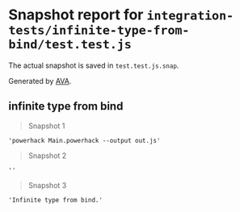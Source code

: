 # Snapshot report for `integration-tests/infinite-type-from-bind/test.test.js`

The actual snapshot is saved in `test.test.js.snap`.

Generated by [AVA](https://avajs.dev).

## infinite type from bind

> Snapshot 1

    'powerhack Main.powerhack --output out.js'

> Snapshot 2

    ''

> Snapshot 3

    'Infinite type from bind.'
